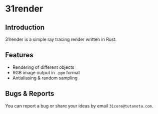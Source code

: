 # 31render
## Introduction
31render is a simple ray tracing render written in Rust.

## Features
* Rendering of different objects
* RGB image output in `.ppm` format
* Antialiasing & random sampling

## Bugs & Reports
You can report a bug or share your ideas by email `31core@tutanota.com`.
